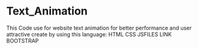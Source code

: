 # Text_Animation
This Code use for website text animation for better performance and user attractive create by using this language: HTML CSS JSFILES LINK BOOTSTRAP
